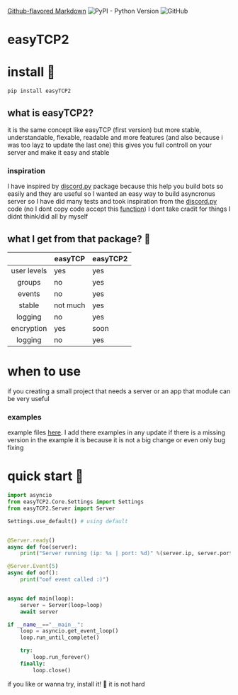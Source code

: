 [Github-flavored Markdown](https://guides.github.com/features/mastering-markdown/)
![PyPI - Python Version](https://img.shields.io/pypi/pyversions/easyTCP2.svg?logo=python&logoColor=yellow)
![GitHub](https://img.shields.io/github/license/dsal3389/easyTCP2.svg?style=popout)

# easyTCP2

# install 🤩
`pip install easyTCP2`

## what is easyTCP2?
it is the same concept like easyTCP (first version) but more stable, understandable, flexable, readable and more features
(and also because i was too layz to update the last one)
this gives you full controll on your server and make it easy and stable

### inspiration 
I have inspired by [discord.py][discordpy] package because this
help you build bots so easily and they are useful so I wanted an easy way to build
asyncronus server so I have did many tests and took inspiration from the [discord.py][discordpy] code
(no I dont copy code accept this [function][coppiedfunc]) I dont take cradit for things I didnt think/did
all by myself 

[coppiedfunc]: https://github.com/dsal3389/easyTCP2/blob/master/easyTCP2/Core/Protocol.py#L82
[discordpy]: https://github.com/Rapptz/discord.py

## what I get from that package? 🤔
|             | easyTCP  | easyTCP2 |
|:-----------:|----------|----------|
| user levels |    yes   |    yes   |
| groups      |    no    |    yes   |
| events      |    no    |    yes   |
| stable      | not much |    yes   |
| logging     |    no    |    yes   |
| encryption  |    yes   |    soon  |
| logging     |    no    |    yes   |

# when to use 
if you creating a small project that needs a server
or an app that module can be very useful

### examples
example files [here][examples].
I add there examples in any update
if there is a missing version in the example it is because
it is not a big change or even only bug fixing

[examples]: https://github.com/dsal3389/easyTCP2/tree/master/examples

# quick start 🤯
```py
import asyncio
from easyTCP2.Core.Settings import Settings
from easyTCP2.Server import Server

Settings.use_default() # using default


@Server.ready()
async def foo(server):
    print("Server running (ip: %s | port: %d)" %(server.ip, server.port))

@Server.Event(5)
async def oof():
    print("oof event called :)")


async def main(loop):
    server = Server(loop=loop)
    await server

if __name__=="__main__":
    loop = asyncio.get_event_loop()
    loop.run_until_complete()

    try:
        loop.run_forever()
    finally:
        loop.close()
```

if you like or wanna try, install it! 🏅
it is not hard
